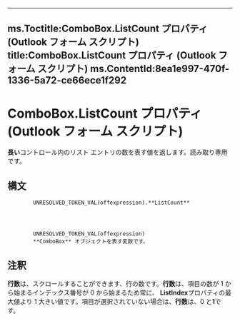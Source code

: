 

---
ms.Toctitle:ComboBox.ListCount プロパティ (Outlook フォーム スクリプト)
title:ComboBox.ListCount プロパティ (Outlook フォーム スクリプト)
ms.ContentId:8ea1e997-470f-1336-5a72-ce66ece1f292
---
# ComboBox.ListCount プロパティ (Outlook フォーム スクリプト)




**長い**コントロール内のリスト エントリの数を表す値を返します。読み取り専用です。

## 構文

            UNRESOLVED_TOKEN_VAL(offexpression).**ListCount**




            UNRESOLVED_TOKEN_VAL(offexpression)
            **ComboBox** オブジェクトを表す変数です。



## 注釈
**行数**は、スクロールすることができます、行の数です。**行数**は、項目の数が 1 から始まるインデックス番号が 0 から始まるため常に、 **ListIndex**プロパティの最大値より 1 大きい値です。項目が選択されていない場合は、**行数**は、0 と**1**です。




